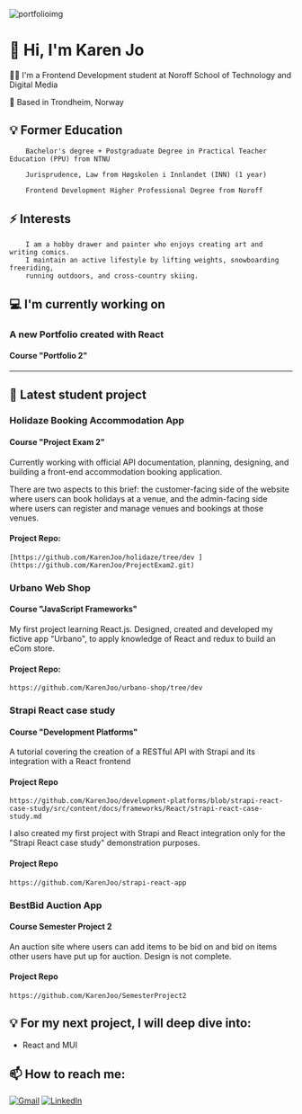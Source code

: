
![portfolioimg](https://github.com/KarenJoo/KarenJoo/assets/114563762/952a636c-7d86-4648-9a87-b7d266a35750)

# 👋 Hi, I'm Karen Jo 

 :woman_technologist: I'm a Frontend Development student at Noroff School of Technology and Digital Media
    
 📍 Based in Trondheim, Norway

##   💡 Former Education
        Bachelor's degree + Postgraduate Degree in Practical Teacher Education (PPU) from NTNU
        
        Jurisprudence, Law from Høgskolen i Innlandet (INN) (1 year)

        Frontend Development Higher Professional Degree from Noroff 

## ⚡ Interests
        I am a hobby drawer and painter who enjoys creating art and writing comics. 
        I maintain an active lifestyle by lifting weights, snowboarding freeriding,
        running outdoors, and cross-country skiing.
    

## 💻 I'm currently working on

### A new Portfolio created with React
#### Course "Portfolio 2"

_________________________________________

 ## 🔭 Latest student project

 ### Holidaze Booking Accommodation App
 #### Course "Project Exam 2"

Currently working with official API documentation, planning, designing, and building a front-end accommodation booking application.

There are two aspects to this brief: the customer-facing side of the website where users can book holidays at a venue, and the admin-facing side where users can register and manage venues and bookings at those venues.

#### Project Repo: 
    [https://github.com/KarenJoo/holidaze/tree/dev ](https://github.com/KarenJoo/ProjectExam2.git)
    
### Urbano Web Shop
#### Course "JavaScript Frameworks"

My first project learning React.js. Designed, created and developed my fictive app "Urbano", to apply knowledge of React and redux to build an eCom store. 

#### Project Repo: 
    https://github.com/KarenJoo/urbano-shop/tree/dev 
      
### Strapi React case study
#### Course "Development Platforms"

A tutorial covering the creation of a RESTful API with Strapi and its integration with a React frontend

#### Project Repo   
    https://github.com/KarenJoo/development-platforms/blob/strapi-react-case-study/src/content/docs/frameworks/React/strapi-react-case-study.md 

I also created my first project with Strapi and React integration only for the "Strapi React case study" demonstration purposes.

#### Project Repo   
    https://github.com/KarenJoo/strapi-react-app 
       
### BestBid Auction App
#### Course Semester Project 2 

An auction site where users can add items to be bid on and bid on items other users have put up for auction. Design is not complete.

#### Project Repo
    https://github.com/KarenJoo/SemesterProject2

## 💡 For my next project, I will deep dive into: 
- React and MUI

    
## 📫 How to reach me: 
[![Gmail](https://img.shields.io/badge/Gmail-D14836?style=for-the-badge&logo=gmail&logoColor=white)](mailto:karenfiksdahl@gmail.com) [![LinkedIn](https://img.shields.io/badge/LinkedIn-0077B5?style=for-the-badge&logo=linkedin&logoColor=white)](https://www.linkedin.com/in/karen-jo/)
    

